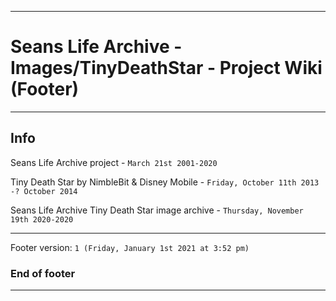 
***

# Seans Life Archive - Images/TinyDeathStar - Project Wiki (Footer)

***

## Info

Seans Life Archive project - `March 21st 2001-2020`

Tiny Death Star by NimbleBit & Disney Mobile - `Friday, October 11th 2013 -? October 2014`

Seans Life Archive Tiny Death Star image archive - `Thursday, November 19th 2020-2020`

***

Footer version: `1 (Friday, January 1st 2021 at 3:52 pm)`

### End of footer

***
